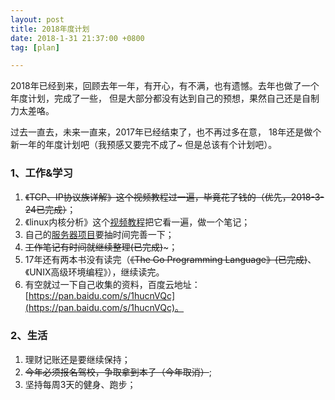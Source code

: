 ```yaml
---
layout: post
title: 2018年度计划
date: 2018-1-31 21:37:00 +0800
tag: [plan]

---
```



2018年已经到来，回顾去年一年，有开心，有不满，也有遗憾。去年也做了一个年度计划，完成了一些，
但是大部分都没有达到自己的预想，果然自己还是自制力太差咯。

过去一直去，未来一直来，2017年已经结束了，也不再过多在意，
18年还是做个新一年的年度计划吧（我预感又要完不成了~ 但是总该有个计划吧）。

### 1、工作&学习
1. ~~《TCP、IP协议族详解》这个视频教程过一遍，毕竟花了钱的（优先，2018-3-24已完成）~~；
2. 《linux内核分析》这个[视频教程](https://pan.baidu.com/s/1mkf3AzQ)把它看一遍，做一个笔记；
3. 自己的[服务器项目](https://github.com/shuimu98/game_server)要抽时间完善一下；
4. ~~工作笔记有时间就继续整理(已完成)~~~；
5. 17年还有两本书没有读完（~~《The Go Programming Language》(已完成)~~、《UNIX高级环境编程》），继续读完。
6. 有空就过一下自己收集的资料，百度云地址：[https://pan.baidu.com/s/1hucnVQc](https://pan.baidu.com/s/1hucnVQc)。


### 2、生活
1. 理财记账还是要继续保持；
2. ~~今年必须报名驾校，争取拿到本子（今年取消）~~;
3. 坚持每周3天的健身、跑步；
